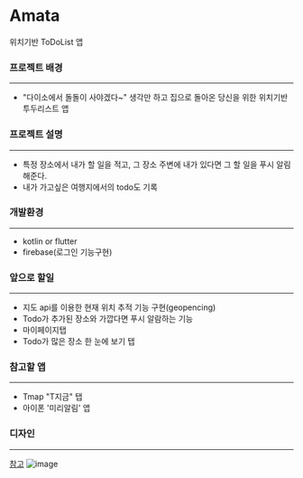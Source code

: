 # Amata
위치기반 ToDoList 앱
### 프로젝트 배경 
---
- "다이소에서 돌돌이 사야겠다~" 생각만 하고 집으로 돌아온 당신을 위한 위치기반 투두리스트 앱
### 프로젝트 설명
---
- 특정 장소에서 내가 할 일을 적고, 그 장소 주변에 내가 있다면 그 할 일을 푸시 알림 해준다.
- 내가 가고싶은 여행지에서의 todo도 기록
### 개발환경
---
- kotlin or flutter
- firebase(로그인 기능구현)
### 앞으로 할일 
---
- 지도 api를 이용한 현재 위치 추적 기능 구현(geopencing) 
- Todo가 추가된 장소와 가깝다면 푸시 알람하는 기능
- 마이페이지탭
- Todo가 많은 장소 한 눈에 보기 탭 
### 참고할 앱 
---
- Tmap "T지금" 탭 
- 아이폰 '미리알림' 앱 

### 디자인 
--- 
[참고](https://dribbble.com/shots/17458326-Tracking-app)
![image](https://user-images.githubusercontent.com/44018024/179661499-c16cc5c5-54e4-497b-ba34-617d16d49b96.png)
